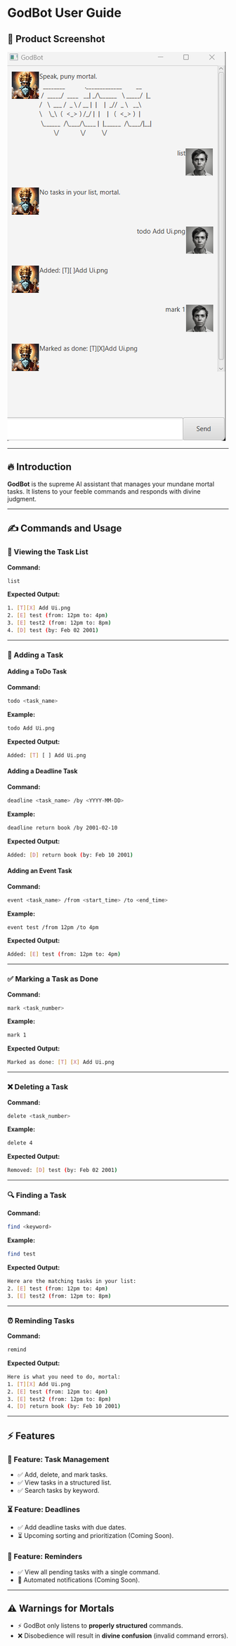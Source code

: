 # GodBot User Guide  

## 📸 Product Screenshot  
![GodBot UI](Ui.png)  

---

## 🔥 Introduction  
**GodBot** is the supreme AI assistant that manages your mundane mortal tasks. It listens to your feeble commands and responds with divine judgment.  

---

## ✍️ Commands and Usage  

### 📜 Viewing the Task List  
**Command:**  
```sh
list
```
**Expected Output:**  
```sh
1. [T][X] Add Ui.png
2. [E] test (from: 12pm to: 4pm)
3. [E] test2 (from: 12pm to: 8pm)
4. [D] test (by: Feb 02 2001)
```

---

### 📌 Adding a Task  
#### **Adding a ToDo Task**
**Command:**  
```sh
todo <task_name>
```
**Example:**  
```sh
todo Add Ui.png
```
**Expected Output:**  
```sh
Added: [T] [ ] Add Ui.png
```

#### **Adding a Deadline Task**
**Command:**  
```sh
deadline <task_name> /by <YYYY-MM-DD>
```
**Example:**  
```sh
deadline return book /by 2001-02-10
```
**Expected Output:**  
```sh
Added: [D] return book (by: Feb 10 2001)
```

#### **Adding an Event Task**
**Command:**  
```sh
event <task_name> /from <start_time> /to <end_time>
```
**Example:**  
```sh
event test /from 12pm /to 4pm
```
**Expected Output:**  
```sh
Added: [E] test (from: 12pm to: 4pm)
```

---

### ✅ Marking a Task as Done  
**Command:**  
```sh
mark <task_number>
```
**Example:**  
```sh
mark 1
```
**Expected Output:**  
```sh
Marked as done: [T] [X] Add Ui.png
```

---

### ❌ Deleting a Task  
**Command:**  
```sh
delete <task_number>
```
**Example:**  
```sh
delete 4
```
**Expected Output:**  
```sh
Removed: [D] test (by: Feb 02 2001)
```

---

### 🔍 Finding a Task  
**Command:**  
```sh
find <keyword>
```
**Example:**  
```sh
find test
```
**Expected Output:**  
```sh
Here are the matching tasks in your list:
2. [E] test (from: 12pm to: 4pm)
3. [E] test2 (from: 12pm to: 8pm)
```

---

### ⏰ Reminding Tasks  
**Command:**  
```sh
remind
```
**Expected Output:**  
```sh
Here is what you need to do, mortal:
1. [T][X] Add Ui.png
2. [E] test (from: 12pm to: 4pm)
3. [E] test2 (from: 12pm to: 8pm)
4. [D] return book (by: Feb 10 2001)
```

---

## ⚡ Features  

### 📍 Feature: Task Management  
- ✅ Add, delete, and mark tasks.  
- ✅ View tasks in a structured list.  
- ✅ Search tasks by keyword.  

### ⏳ Feature: Deadlines  
- ✅ Add deadline tasks with due dates.  
- ⏳ Upcoming sorting and prioritization (Coming Soon).  

### 🔔 Feature: Reminders  
- ✅ View all pending tasks with a single command.  
- 🔔 Automated notifications (Coming Soon).  

---

## ⚠️ **Warnings for Mortals**  
- ⚡ GodBot only listens to **properly structured** commands.  
- ❌ Disobedience will result in **divine confusion** (invalid command errors).  
